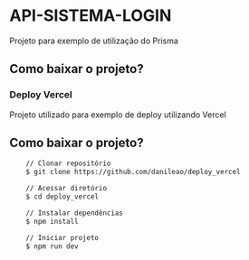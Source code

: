 # API-SISTEMA-LOGIN
Projeto para exemplo de utilização do Prisma

## Como baixar o projeto?

### Deploy Vercel

Projeto utilizado para exemplo de deploy utilizando Vercel

## Como baixar o projeto?

```bash
    // Clonar repositório
    $ git clone https://github.com/danileao/deploy_vercel

    // Acessar diretório
    $ cd deploy_vercel

    // Instalar dependências
    $ npm install

    // Iniciar projeto
    $ npm run dev
```



